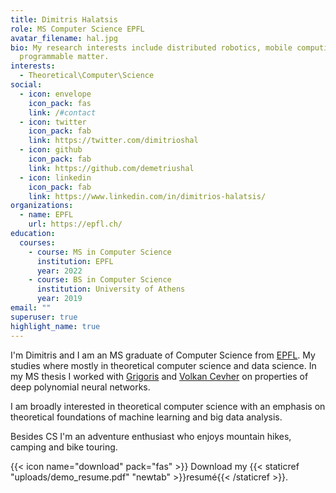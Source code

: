 ```yaml
---
title: Dimitris Halatsis
role: MS Computer Science EPFL
avatar_filename: hal.jpg
bio: My research interests include distributed robotics, mobile computing and
  programmable matter.
interests:
  - Theoretical\Computer\Science
social:
  - icon: envelope
    icon_pack: fas
    link: /#contact
  - icon: twitter
    icon_pack: fab
    link: https://twitter.com/dimitrioshal
  - icon: github
    icon_pack: fab
    link: https://github.com/demetriushal
  - icon: linkedin
    icon_pack: fab
    link: https://www.linkedin.com/in/dimitrios-halatsis/
organizations:
  - name: EPFL
    url: https://epfl.ch/
education:
  courses:
    - course: MS in Computer Science
      institution: EPFL
      year: 2022
    - course: BS in Computer Science
      institution: University of Athens
      year: 2019
email: ""
superuser: true
highlight_name: true
---
```

I'm Dimitris and I am an MS graduate of Computer Science from [EPFL](https://www.epfl.ch/en/). My studies where mostly in theoretical computer science and data science. In my MS thesis I worked with [Grigoris](https://grigorisg9gr.github.io/) and [Volkan Cevher](https://people.epfl.ch/volkan.cevher?lang=en) on properties of deep polynomial neural networks.

I am broadly interested in theoretical computer science with an emphasis on theoretical foundations of machine learning and big data analysis.

Besides CS I'm an adventure enthusiast who enjoys mountain hikes, camping and bike touring.

{{< icon name="download" pack="fas" >}} Download my {{< staticref "uploads/demo_resume.pdf" "newtab" >}}resumé{{< /staticref >}}.